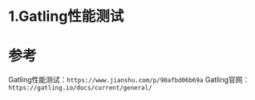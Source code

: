 # 1.Gatling性能测试

# 参考
Gatling性能测试：`https://www.jianshu.com/p/90afbd06b69a`
Gatling官网：`https://gatling.io/docs/current/general/`